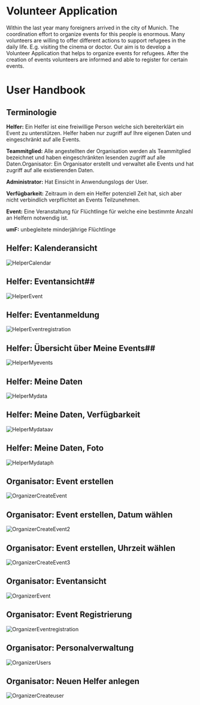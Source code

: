 # Volunteer Application
Within the last year many foreigners arrived in the city of Munich. The coordination effort to organize events for this people is enormous.  Many volunteers are willing to offer different actions to support refugees in the daily life.  E.g. visiting the cinema or doctor. Our aim is to develop a Volunteer Application that helps to organize events for refugees. After the creation of events volunteers are informed and able to register for certain events.

# User Handbook #

## Terminologie ##
<b>Helfer:</b> Ein Helfer ist eine freiwillige Person welche sich bereiterklärt ein Event zu unterstützen. Helfer haben nur zugriff auf Ihre eigenen Daten und eingeschränkt auf alle Events. 

<b>Teammitglied:</b> Alle angestellten der Organisation werden als Teammitglied bezeichnet und haben eingeschränkten lesenden zugriff auf alle Daten.Organisator: Ein Organisator erstellt und verwaltet alle Events und hat zugriff auf alle existierenden Daten.

<b>Administrator:</b> Hat Einsicht in Anwendungslogs der User.

<b>Verfügbarkeit:</b> Zeitraum in dem ein Helfer potenziell Zeit hat, sich aber nicht verbindlich verpflichtet an Events Teilzunehmen. 

<b>Event:</b> Eine Veranstaltung für Flüchtlinge für welche eine bestimmte Anzahl an Helfern notwendig ist.

<b>umF:</b> unbegleitete minderjährige Flüchtlinge

## Helfer: Kalenderansicht ##
![HelperCalendar](/readme/helper_calendar.png?raw=true "Helper Calendar")


## Helfer: Eventansicht##
![HelperEvent](/readme/helper_event.png?raw=true "Helper Event")

## Helfer: Eventanmeldung ##
![HelperEventregistration](/readme/helper_eventregistration.png?raw=true "Helper Eventregistration")


## Helfer: Übersicht über Meine Events##
![HelperMyevents](/readme/helper_myevents.png?raw=true "Helper Myevents")

## Helfer: Meine Daten ##
![HelperMydata](/readme/helper_mydata.png?raw=true "Helper Mydata")

## Helfer: Meine Daten, Verfügbarkeit ##
![HelperMydataav](/readme/helper_mydataav.png?raw=true "Helper Mydataav")

## Helfer: Meine Daten, Foto ##
![HelperMydataph](/readme/helper_mydataph.png?raw=true "Helper Mydataph")

## Organisator: Event erstellen ##
![OrganizerCreateEvent](/readme/organizer_createevent.png?raw=true "Organizer CreateEvent")

## Organisator: Event erstellen, Datum wählen ##
![OrganizerCreateEvent2](/readme/organizer_createevent2.png?raw=true "Organizer CreateEvent2")

## Organisator: Event erstellen, Uhrzeit wählen ##
![OrganizerCreateEvent3](/readme/organizer_createevent3.png?raw=true "Organizer CreateEvent3")

## Organisator: Eventansicht ##
![OrganizerEvent](/readme/organizer_event.png?raw=true "Organizer Event")

## Organisator: Event Registrierung ##
![OrganizerEventregistration](/readme/organizer_eventregistration.png?raw=true "Organizer EventRegistration")

## Organisator: Personalverwaltung ##
![OrganizerUsers](/readme/organizer_users.png?raw=true "Organizer Users")

## Organisator: Neuen Helfer anlegen ##
![OrganizerCreateuser](/readme/organizer_createuser.png?raw=true "Organizer CreateUser")
